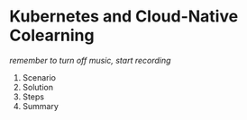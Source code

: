 # Kubernetes and Cloud-Native Colearning

*remember to turn off music, start recording*

1. Scenario
2. Solution
3. Steps
4. Summary

